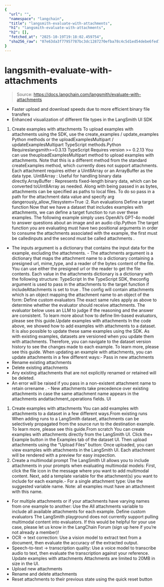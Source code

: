 ```yaml
---
{
  "url": "",
  "namespace": "langchain",
  "title": "langsmith-evaluate-with-attachments",
  "h1": "langsmith-evaluate-with-attachments",
  "h2": [],
  "fetched_at": "2025-10-19T19:18:02.459754",
  "sha256_raw": "07e63da3f77957787bc3dc1287270efba78c4c5d1ed54debe6fed7fcc9079eb8"
}
---
```


# langsmith-evaluate-with-attachments

> Source: https://docs.langchain.com/langsmith/evaluate-with-attachments

- Faster upload and download speeds due to more efficient binary file transfers
- Enhanced visualization of different file types in the LangSmith UI
SDK
1. Create examples with attachments
To upload examples with attachments using the SDK, use the create_examples / update_examples Python methods or the uploadExamplesMultipart / updateExamplesMultipart TypeScript methods.Python
Requireslangsmith>=0.3.13
TypeScript
Requires version >= 0.2.13 You can use theuploadExamplesMultipart
method to upload examples with attachments.
Note that this is a different method from the standard createExamples
method, which currently does not support attachments. Each attachment requires either a Uint8Array
or an ArrayBuffer
as the data type.
Uint8Array
: Useful for handling binary data directly.ArrayBuffer
: Represents fixed-length binary data, which can be converted toUint8Array
as needed.
Along with being passed in as bytes, attachments can be specified as paths to local files. To do so pass in a path for the attachment
data
value and specify arg dangerously_allow_filesystem=True
:2. Run evaluations
Define a target function
Now that we have a dataset that includes examples with attachments, we can define a target function to run over these examples. The following example simply uses OpenAI’s GPT-4o model to answer questions about an image and an audio clip.Python
The target function you are evaluating must have two positional arguments in order to consume the attachments associated with the example, the first must be calledinputs
and the second must be called attachments
.
- The
inputs
argument is a dictionary that contains the input data for the example, excluding the attachments. - The
attachments
argument is a dictionary that maps the attachment name to a dictionary containing a presigned url, mime_type, and a reader of the bytes content of the file. You can use either the presigned url or the reader to get the file contents. Each value in the attachments dictionary is a dictionary with the following structure:
TypeScript
In the TypeScript SDK, theconfig
argument is used to pass in the attachments to the target function if includeAttachments
is set to true
.
The config
will contain attachments
which is an object mapping the attachment name to an object of the form:
Define custom evaluators
The exact same rules apply as above to determine whether the evaluator should receive attachments. The evaluator below uses an LLM to judge if the reasoning and the answer are consistent. To learn more about how to define llm-based evaluators, please see this guide.Update examples with attachments
In the code above, we showed how to add examples with attachments to a dataset. It is also possible to update these same examples using the SDK. As with existing examples, datasets are versioned when you update them with attachments. Therefore, you can navigate to the dataset version history to see the changes made to each example. To learn more, please see this guide. When updating an example with attachments, you can update attachments in a few different ways:- Pass in new attachments
- Rename existing attachments
- Delete existing attachments
- Any existing attachments that are not explicitly renamed or retained will be deleted.
- An error will be raised if you pass in a non-existent attachment name to
retain
orrename
. - New attachments take precedence over existing attachments in case the same attachment name appears in the
attachments
andattachment_operations
fields.
UI
1. Create examples with attachments
You can add examples with attachments to a dataset in a few different ways.From existing runs
When adding runs to a LangSmith dataset, attachments can be selectively propagated from the source run to the destination example. To learn more, please see this guide.From scratch
You can create examples with attachments directly from the LangSmith UI. Click the+ Example
button in the Examples
tab of the dataset UI. Then upload attachments using the “Upload Files” button:
Once uploaded, you can view examples with attachments in the LangSmith UI. Each attachment will be rendered with a preview for easy inspection.
2. Create a multimodal prompt
The LangSmith UI allows you to include attachments in your prompts when evaluating multimodal models: First, click the file icon in the message where you want to add multimodal content. Next, add a template variable for the attachment(s) you want to include for each example.- For a single attachment type: Use the suggested variable name. Note: all examples must have an attachment with this name.
- For multiple attachments or if your attachments have varying names from one example to another: Use the
All attachments
variable to include all available attachments for each example.
Define custom evaluators
The LangSmith playground does not currently support pulling multimodal content into evaluators. If this would be helpful for your use case, please let us know in the LangChain Forum (sign up here if you’re not already a member)!
- OCR → text correction: Use a vision model to extract text from a document, then evaluate the accuracy of the extracted output.
- Speech-to-text → transcription quality: Use a voice model to transcribe audio to text, then evaluate the transcription against your reference.
Update examples with attachments
Attachments are limited to 20MB in size in the UI.
- Upload new attachments
- Rename and delete attachments
- Reset attachments to their previous state using the quick reset button